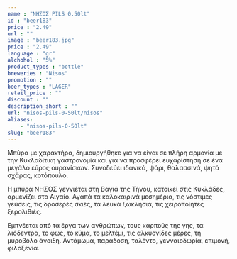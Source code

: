 ```yaml
---
name : "ΝΗΣΟΣ PILS 0.50lt"
id : "beer183"
price : "2.49"
url : ""
image : "beer183.jpg"
price : "2.49"
language : "gr"
alchohol : "5%"
product_types : "bottle"
breweries : "Nisos"
promotion : ""
beer_types : "LAGER"
retail_price : ""
discount : ""
description_short : ""
url: "nisos-pils-0-50lt/nisos"
aliases: 
    - "nisos-pils-0-50lt"
slug: "beer183"
---
```


Μπύρα με χαρακτήρα, δημιουργήθηκε για να είναι σε πλήρη αρμονία με την Κυκλαδίτικη γαστρονομία και για να προσφέρει ευχαρίστηση σε ένα μεγάλο εύρος ουρανίσκων. Συνοδεύει ιδανικά, ψάρι, θαλασσινά, ψητά σχάρας, κοτόπουλο.

H μπύρα ΝΗΣΟΣ γεννιέται στη Βαγιά της Τήνου, κατοικεί στις Κυκλάδες, αρμενίζει στο Αιγαίο. Αγαπά τα καλοκαιρινά μεσημέρια, τις νόστιμες γεύσεις, τις δροσερές σκιές, τα λευκά ξωκλήσια, τις χειροποίητες ξερολιθιές.

Εμπνέεται από τα έργα των ανθρώπων, τους καρπούς της γης, τα λιόδεντρα, το φως, το κύμα, το μελτέμι, τις αλκυονίδες μέρες, τη μυροβόλο άνοιξη. Αντάμωμα, παράδοση, ταλέντο, γενναιοδωρία, επιμονή, φιλοξενία.